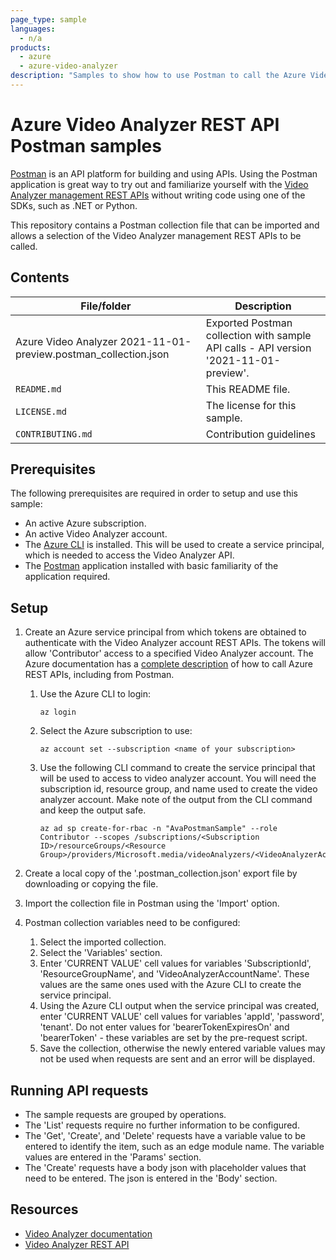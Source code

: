```yaml
---
page_type: sample
languages:
  - n/a
products:
  - azure
  - azure-video-analyzer
description: "Samples to show how to use Postman to call the Azure Video Analyzer management API."  
---
```


# Azure Video Analyzer REST API Postman samples

[Postman](https://www.postman.com) is an API platform for building and using APIs. Using the Postman application is great way to try out and familiarize yourself with the [Video Analyzer management REST APIs](https://docs.microsoft.com/rest/api/videoanalyzer/) without writing code using one of the SDKs, such as .NET or Python.

This repository contains a Postman collection file that can be imported and allows a selection of the Video Analyzer management REST APIs to be called.

## Contents

| File/folder       | Description                                |
|----------------------|--------------------------------------------|
| Azure Video Analyzer 2021-11-01-preview.postman_collection.json | Exported Postman collection with sample API calls - API version '2021-11-01-preview'. |
| `README.md` | This README file. |
| `LICENSE.md` | The license for this sample. |
| `CONTRIBUTING.md` | Contribution guidelines |

## Prerequisites

The following prerequisites are required in order to setup and use this sample:

- An active Azure subscription.
- An active Video Analyzer account.
- The [Azure CLI](https://docs.microsoft.com/cli/azure/) is installed. This will be used to create a service principal, which is needed to access the Video Analyzer API.
- The [Postman](https://www.postman.com) application installed with basic familiarity of the application required.

## Setup

1. Create an Azure service principal from which tokens are obtained to authenticate with the Video Analyzer account REST APIs. The tokens will allow 'Contributor' access to a specified Video Analyzer account. The Azure documentation has a [complete description](https://docs.microsoft.com/rest/api/azure/) of how to call Azure REST APIs, including from Postman.
    1. Use the Azure CLI to login:
        ```azurecli
        az login
        ```

    1. Select the Azure subscription to use:
        ```azurecli
        az account set --subscription <name of your subscription>
        ```

    1. Use the following CLI command to create the service principal that will be used to access to video analyzer account. You will need the subscription id, resource group, and name used to create the video analyzer account. Make note of the output from the CLI command and keep the output safe.
        ```azurecli
        az ad sp create-for-rbac -n "AvaPostmanSample" --role Contributor --scopes /subscriptions/<Subscription ID>/resourceGroups/<Resource Group>/providers/Microsoft.media/videoAnalyzers/<VideoAnalyzerAccountName>
        ```

1. Create a local copy of the '.postman_collection.json' export file by downloading or copying the file.
1. Import the collection file in Postman using the 'Import' option.
1. Postman collection variables need to be configured:
    1. Select the imported collection.
    1. Select the 'Variables' section.
    1. Enter 'CURRENT VALUE' cell values for variables 'SubscriptionId', 'ResourceGroupName', and 'VideoAnalyzerAccountName'. These values are the same ones used with the Azure CLI to create the service principal.
    1. Using the Azure CLI output when the service principal was created, enter 'CURRENT VALUE' cell values for variables 'appId', 'password', 'tenant'. Do not enter values for 'bearerTokenExpiresOn' and 'bearerToken' - these variables are set by the pre-request script.
    1. Save the collection, otherwise the newly entered variable values may not be used when requests are sent and an error will be displayed.

## Running API requests

- The sample requests are grouped by operations.
- The 'List' requests require no further information to be configured.
- The 'Get', 'Create', and 'Delete' requests have a variable value to be entered to identify the item, such as an edge module name. The variable values are entered in the 'Params' section.
- The 'Create' requests have a body json with placeholder values that need to be entered. The json is entered in the 'Body' section.

## Resources

- [Video Analyzer documentation](https://docs.microsoft.com/azure/azure-video-analyzer/video-analyzer-docs)
- [Video Analyzer REST API](https://docs.microsoft.com/rest/api/videoanalyzer/)
